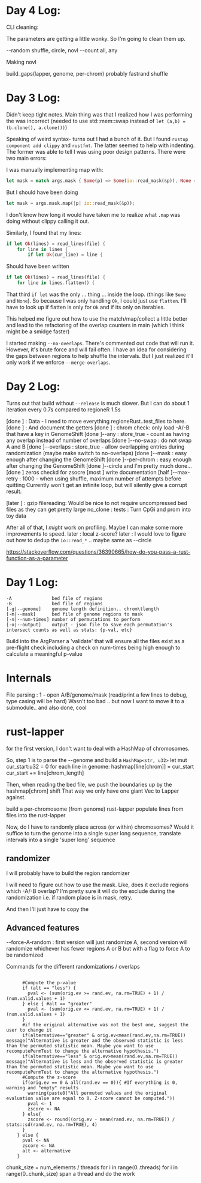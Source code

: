 Day 4 Log:
==========

CLI cleaning:

The parameters are getting a little wonky. So I'm going to clean them up.

--random shuffle, circle, novl
--count all, any

Making novl

build_gaps(lapper, genome, per-chrom)
probably fastrand shuffle




Day 3 Log:
==========

Didn't keep tight notes.
Main thing was that I realized how I was performing the was incorrect (needed to use std::mem::swap instead of `let
(a,b) = (b.clone(), a.clone())`)

Speaking of weird syntax- turns out I had a bunch of it. But I found `rustup component add clippy` and `rustfmt`. The
latter seemed to help with indenting. The former was able to tell I was using poor design patterns. There were two main
errors:

I was manually implementing map with:
```rust
let mask = match args.mask { Some(p) => Some(io::read_mask(&p)), None => None }
```
But I should have been doing
```rust
let mask = args.mask.map(|p| io::read_mask(&p));
```
I don't know how long it would have taken me to realize what `.map` was doing without clippy calling it out.

Similarly, I found that my lines:
```rust
if let Ok(lines) = read_lines(file) {
    for line in lines {
        if let Ok(cur_line) = line {
```
Should have been written
```rust
if let Ok(lines) = read_lines(file) {
    for line in lines.flatten() {
```
That third `if let` was the only ... thing ... inside the loop. (things like `Some` and `None`).
So because I was only handling `Ok`, I could just use `flatten`. I'll have to look up if flatten is only for `Ok` and if
its only on iterables.

This helped me figure out how to use the match/map/collect a little better and lead to the refactoring of the
overlap counters in main (which I think might be a smidge faster)

I started making `--no-overlaps`. There's commented out code that will run it. However, it's brute force and will fail
often. I have an idea for considering the gaps between regions to help shuffle the intervals. But I just realized it'll
only work if we enforce `--merge-overlaps`.

Day 2 Log:
=========
Turns out that build without `--release` is much slower. But I can do about 1 iteration every 0.7s compared to regioneR 1.5s

[done ] : Data - I need to move everything regioneRust..test_files to here.
[done ] : And document the getters
[done ] : chrom check: only load -A/-B that have a key in GenomeShift
[done ]--any : store_true - count as having any overlap instead of number of overlaps
[done ]--no-swap : do not swap A and B
[done ]--overlaps : store_true - allow overlapping entries during randomization (maybe make switch to no-overlaps)
[done ]--mask : easy enough after changing the GenomeShift
[done ]--per-chrom : easy enough after changing the GenomeShift
[done ]--circle and I'm pretty much done... 
[done ] zeros checkd for zsocre
[most ] write documentation
[half ]--max-retry : 1000 - when using shuffle, maximum number of attempts before quitting
	Currently won't get an infinite loop, but will silently give a corrupt result.

[later ] :
gzip filereading: Would be nice to not require uncompressed bed files as they can get pretty large
no_clone : 
tests : Turn CpGi and prom into toy data

After all of that, I *might* work on profiling. Maybe I can make some more improvements to speed.
later : local z-score?
later : I would love to figure out how to dedup the `io::read_*` .. maybe same as --circle

https://stackoverflow.com/questions/36390665/how-do-you-pass-a-rust-function-as-a-parameter

Day 1 Log:
=====
```
-A               bed file of regions
-B               bed file of regions
[-g|--genome]    genome length definition.. chrom\tlength
[-m|--mask]      bed file of genome regions to mask
[-n|--num-times] number of permutations to perform
[-o|--output]    output - json file to save each permutation's intersect counts as well as stats: {p-val, etc}
```

Build into the ArgParser a 'validate' that will ensure all the files exist as a pre-flight check
including a check on num-times being high enough to calculate a meaningful p-value


Internals
=====

File parsing :
1 - open A/B/genome/mask (read/print a few lines to debug, type casing will be hard)
Wasn't too bad .. but now I want to move it to a submodule.. and also done, cool


rust-lapper
========
for the first version, I don't want to deal with a HashMap of chromosomes.

So, step 1 is to parse the --genome and build a `HashMap<str, u32>`
let mut cur_start:u32 = 0
for each line in genome:
	hashmap[line[chrom]] = cur_start
	cur_start += line[chrom_length]

Then, when reading the bed file, we push the boundaries up by the hashmap[chrom] shift
That way we only have one giant Vec<Iv> to Lapper against.

build a per-chromosome (from genome) rust-lapper
populate lines from files into the rust-lapper

Now, do I have to randomly place across (or within) chromosomes? Would it suffice to turn
the genome into a single super long sequence, translate 
intervals into a single 'super long' sequence

randomizer
----------
I will probably have to build the region randomizer

I will need to figure out how to use the mask. Like, does it exclude regions which -A/-B overlap?
I'm pretty sure it will do the exclude during the randomization i.e. if random place is in mask, retry.

And then I'll just have to copy the 


Advanced features
--
--force-A-random : first version will just randomize A, second version will randomize whichever has fewer regions A or B but
with a flag to force A to be randomized

Commands for the different randomizations / overlaps


```

      #Compute the p-value
      if (alt == "less") {
        pval <- (sum(orig.ev >= rand.ev, na.rm=TRUE) + 1) / (num.valid.values + 1)
      } else { #alt == "greater"
        pval <- (sum(orig.ev <= rand.ev, na.rm=TRUE) + 1) / (num.valid.values + 1)
      }
      #if the original alternative was not the best one, suggest the user to change it
      if(alternative=="greater" & orig.ev<mean(rand.ev,na.rm=TRUE)) message("Alternative is greater and the observed statistic is less than the permuted statistic mean. Maybe you want to use recomputePermTest to change the alternative hypothesis.")
      if(alternative=="less" & orig.ev>mean(rand.ev,na.rm=TRUE)) message("Alternative is less and the observed statistic is greater than the permuted statistic mean. Maybe you want to use recomputePermTest to change the alternative hypothesis.")
      #Compute the z-score
      if(orig.ev == 0 & all(rand.ev == 0)){ #If everything is 0, warning and "empty" results
        warning(paste0("All permuted values and the original evaluation value are equal to 0. Z-score cannot be computed."))
        pval <- 1
        zscore <- NA
      } else{
        zscore <- round((orig.ev - mean(rand.ev, na.rm=TRUE)) / stats::sd(rand.ev, na.rm=TRUE), 4)
      }
    } else {
      pval <- NA
      zscore <- NA
      alt <- alternative
    }
```

chunk_size = num_elements / threads
for i in range(0..threads)
    for i in range(0..chunk_size)
        span a thread and do the work
